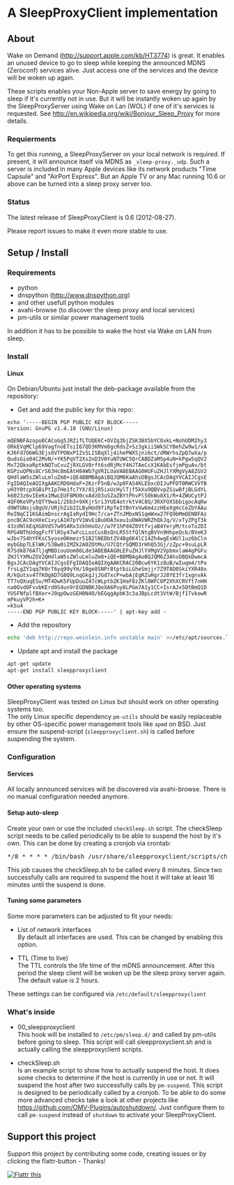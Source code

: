 # A SleepProxyClient implementation

## About

Wake on Demand (http://support.apple.com/kb/HT3774) is great.
It enables an unused device to go to sleep while keeping the announced MDNS (Zeroconf) services alive.
Just access one of the services and the device will be woken up again.

These scripts enables your Non-Apple server to save energy by going to sleep if it's currently not in use.
But it will be instantly woken up again by the SleepProxyServer using Wake on Lan (WOL) if one of it's services is requested. See http://en.wikipedia.org/wiki/Bonjour_Sleep_Proxy for more details.

### Requierments
To get this running, a SleepProxyServer on your local network is required. If present, it will announce itself via MDNS as <code>_sleep-proxy._udp</code>. 
Such a server is included in many Apple devices like its network products "Time Capsule" and "AirPort Express". But an Apple TV or any Mac running 10.6 or above can be turned into a sleep proxy server too.

### Status
The latest release of SleepProxyClient is 0.6 (2012-08-27).

Please report issues to make it even more stable to use.


## Setup / Install

### Requirements

 - python
 - dnspython (http://www.dnspython.org)
 - and other usefull python modules
 - avahi-browse (to discover the sleep proxy and local services)
 - pm-utils or similar power management tools

 In addition it has to be possible to wake the host via Wake on LAN from sleep.
 
### Install

#### Linux
On Debian/Ubuntu just install the deb-package available from the repository:

  * Get and add the public key for this repo:

```
echo '-----BEGIN PGP PUBLIC KEY BLOCK-----
Version: GnuPG v1.4.10 (GNU/Linux)
 
mQENBFAzopoBCACoGg5JRZifLTUQE6C+OVZq3bjZSK3BX5bYC8xkL+NohUDM2hy3
ORkEVqMClp69VagfnoETsiI67QD3KMVm8gcRdsZ+Sz3gkiiSWkSCYBehZw9w1/xA
KJ6Fd7O6WG3Ejs0VTPONxPIZs5LISBqXlj4ihePWXSjni6ct/dRWrhsZpQ7wXa/p
QudsGio04C2MvN/+YK5PqVT2Xs2nD3V0YuNTUWC5QrCABDZaM5p4uN+kPgw5qQV2
Mx72QkxaRptkNQTuCvuZjRXLGV0rft6sdRjMcY4HJTAeCcX1KAbEsfjmPguAv/bt
KGPzuQPNs8CrS63Hc8mEAtH84Wb7gVRILUaVABEBAAG0HUFuZHJlYXMgVyA8ZGV2
QHdlaW5sZWluLmluZm8+iQE4BBMBAgAiBQJQM6KaAhsDBgsJCAcDAgYVCAIJCgsE
FgIDAQIeAQIXgAAKCRD6HdaF+2KzrF5nB/wJp8FAS4KLEbxcDIJuPFDT0RWCVVfB
yH3Y0tcpXGBiPtIp7He1fc7YX/81jR5ixUcHylTjf5kXu9QBVvpZSiwBfjBLGdYL
k6023z6vIEeKx1MwLEUF8MU0cvAdzD3uSZaZBYtPhvPl50kWu8X1/R+4ZWUCytPJ
4QF0KeVPytQTY9wa1/2bb3+9XKjrSri3YUE4otrktV4C8Q/3RXFOXSbbigocAqRw
d9WTGNsjsBgUV/URjhZib2ILByHUd9fiRpTeIYBnYxVw6m4zzHEeXgHcCeZbYAAu
ReINqCI1KGAimDnscrAgIaRydI9Hc7/ca+ZTnJMbxNS1qmWxw27FQ9bMmQENBFAz
pncBCAC9cHXeCixyiA1H7pYV1WvEiBuUOA3xeu1uOWAVWRZhQkJq/V/xTyZPgT3k
43zdNlkEqXG8VdS7w0SARx3zkhHxOz//w7F1hPd4Z0VtfvjaB4YeryM/tcoTo2DI
RPG4NThUdqgFcfFlRSy47wFcLLozCusBsQnLR5StfQlNtgBVVn9HhpeQcb/BVeK3
wJbv7S4hYFKsC5yoseOKmezr51B2lNEDbtZV4Bg6K4lC14Zh4wgEsWUl1uz6bCln
mybGbp7LElWK/53Bw0iIMZk2A0ZOtMu/U7CQtrSQMD3rHhQ53Gj/zZpc+9suLpLR
R7Sdk876ATljqMBDiouUom86Lde3ABEBAAG0LEFuZHJlYXMgV2VpbmxlaW4gPGFu
ZHJlYXMuZGV2QHdlaW5sZWluLmluZm8+iQE+BBMBAgAoBQJQM6Z3AhsDBQkDwmcA
BgsJCAcDAgYVCAIJCgsEFgIDAQIeAQIXgAAKCRAC20Bcw6YK1z8uB/wIuqm4/tPo
frsLgZY1qq7K0rT6yq99yYH/10ge8SNPr8tptbiLGheSmjjr7Z9T8D0SkiYXR48x
R/kQutxv4TfKOgAD7G8Q9LnqGkgJjJGd7xcP+wbAjEgRZuHgrJ28YE3fr1xgnvAk
TT7oQXuqESu/MT4DwK5FUpDuuZ47cWLptbZK1HaF8zZKl8WFC8P2XhXCRVft7nHH
na0OvdOFvvbKErd0S4un9rEGDNBKJQeXA6Puy8LPGm7A1y1CC+IsrAJx5QtBmQ1D
YUSFNfplfBXer+J0qpOwzGEH0N4O/bEGqgApbK3c3aJBpLcdt3VtW/Bjf1TvkowR
mPkuyVP2h+K+
=kSu4
-----END PGP PUBLIC KEY BLOCK-----' | apt-key add -
```

  * Add the repository

```bash
echo 'deb http://repo.weinlein.info unstable main' >>/etc/apt/sources.list
```

  * Update apt and install the package

```bash
apt-get update
apt-get install sleepproxyclient
```

#### Other operating systems

SleepProxyClient was tested on Linux but should work on other operating systems too.  
The only Linux specific dependency `pm-utils` should be easily replaceable by other OS-specific power management tools like `apmd` on BSD.
Just ensure the suspend-script (`sleepproxyclient.sh`) is called before suspending the system.


### Configuration

#### Services

All locally announced services will be discovered via avahi-browse. There is no manual configuration needed anymore.

#### Setup auto-sleep

Create your own or use the included <code>checkSleep.sh</code> script.
The checkSleep script needs to be called periodically to be able to suspend the host by it's own.
This can be done by creating a cronjob via crontab:
<pre>*/8 * * * * /bin/bash /usr/share/sleepproxyclient/scripts/checkSleep.sh</pre>

This job causes the checkSleep.sh to be called every 8 minutes. Since two successfully calls are required to suspend the host it will take at least 16 minutes until the suspend is done.

#### Tuning some parameters

Some more parameters can be adjusted to fit your needs:

- List of network interfaces    
	By default all interfaces are used. This can be changed by enabling this option.

- TTL (Time to live)   
	The TTL controls the life time of the mDNS announcement. After this period the sleep client will be woken up be the sleep proxy server again. The default value is 2 hours.

These settings can be configured via <code>/etc/default/sleepproxyclient</code>
	
### What's inside

- 00_sleepproxyclient    
	This hook will be installed to <code>/etc/pm/sleep.d/</code> and called by pm-utils before going to sleep. This script will call sleepproxyclient.sh and is actually calling the sleepproxyclient scripts.

- checkSleep.sh   
 Is an example script to show how to actually suspend the host. It does some checks to determine if the host is currently in use or not. It will suspend the host after two successfully calls by <code>pm-suspend</code>. This script is designed to be periodically called by a cronjob.
	To be able to do some more advanced checks take a look at other projects like https://github.com/OMV-Plugins/autoshutdown/. Just configure them to call <code>pm-suspend</code> instead of <code>shutdown</code> to activate your SleepProxyClient.


## Support this project

Support this project by contributing some code, creating issues or by clicking the flattr-button - Thanks!

<a href="http://flattr.com/thing/713748/aweinSleepProxyClient-on-GitHub" target="_blank">
<img src="http://api.flattr.com/button/flattr-badge-large.png" alt="Flattr this" title="Flattr this" border="0" /></a>